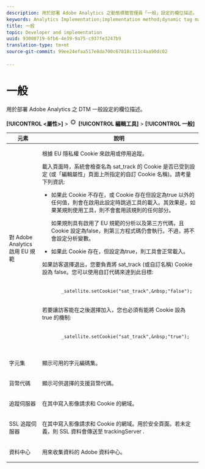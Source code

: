 ```yaml
---
description: 用於部署 Adobe Analytics 之動態標籤管理員「一般」設定的欄位描述。
keywords: Analytics Implementation;implementation method;dynamic tag management;dtm;general settings;eu compliance;character set;currency code;tracking server;ssl tracking server
title: 一般
topic: Developer and implementation
uuid: 93008719-6fb6-4e39-9a75-c937fe3247b9
translation-type: tm+mt
source-git-commit: 99ee24efaa517e8da700c67818c111c4aa90dc02

---
```



# 一般

用於部署 Adobe Analytics 之 DTM 一般設定的欄位描述。

**[!UICONTROL &lt;屬性&gt;]** &gt; ![](assets/settings_gear.png) **[!UICONTROL 編輯工具]** &gt; **[!UICONTROL 一般]**

<table id="table_DD8DA303698041D296DD5DB080AF7971"> 
 <thead> 
  <tr> 
   <th colname="col1" class="entry"> 元素 </th> 
   <th colname="col2" class="entry"> 說明 </th> 
  </tr> 
 </thead>
 <tbody> 
  <tr> 
   <td colname="col1"> <p>對 <span class="keyword">Adobe Analytics</span> 啟用 EU 規範  </p> </td> 
   <td colname="col2"> <p> 根據 EU 隱私權 Cookie 來啟用或停用追蹤。 </p> <p>載入頁面時，系統會檢查名為 <span class="filepath">sat_track</span> 的 Cookie 是否已受到設定 (或<span class="wintitle">「編輯屬性」</span>頁面上所指定的自訂 Cookie 名稱)。請考量下列資訊: </p> 
    <ul id="ul_42A6D728F0BC4FBABB0069EFB66DCB01"> 
     <li id="li_227CB14326344AA3980F20C7EACF2AD2"> <p> 如果此 Cookie 不存在，或 Cookie 存在但設定為<span class="term">true</span> 以外的任何值，則會在啟用此設定時跳過工具的載入。其效果是，如果某規則使用工具，則不會套用該規則的任何部分。 </p> <p>如果規則具有啟用了 EU 規範的分析以及第三方代碼，且 Cookie 設定為<span class="term">false</span>，則第三方程式碼仍會執行。不過，將不會設定分析變數。 </p> </li> 
     <li id="li_1E74E02D7E4646ACA86D862A1D3C6679"> 如果此 Cookie 存在，但設定為<span class="term">true</span>，則工具會正常載入。 </li> 
    </ul> <p>如果訪客選擇退出，您要負責將 <span class="filepath"> sat_track </span> (或自訂名稱) Cookie 設為 <span class="term">false</span>。您可以使用自訂代碼來達到此目標: </p> <p> 
     <code>
       _satellite.setCookie("sat_track",&amp;nbsp;"false"); 
     </code> </p> <p> 若要讓訪客能在之後選擇加入，您也必須有能將 Cookie 設為 <span class="term">true</span> 的機制: </p> <p> 
     <code>
       _satellite.setCookie("sat_track",&amp;nbsp;"true"); 
     </code> </p> </td> 
  </tr> 
  <tr> 
   <td colname="col1"> <p>字元集 </p> </td> 
   <td colname="col2"> <p>顯示可用的字元編碼集。 </p> </td> 
  </tr> 
  <tr> 
   <td colname="col1"> <p>貨幣代碼 </p> </td> 
   <td colname="col2"> <p>顯示可供選擇的支援貨幣代碼。 </p> </td> 
  </tr> 
  <tr> 
   <td colname="col1"> <p>追蹤伺服器 </p> </td> 
   <td colname="col2"> <p>在其中寫入影像請求和 Cookie 的網域。 </p> </td> 
  </tr> 
  <tr> 
   <td colname="col1"> <p>SSL 追蹤伺服器 </p> </td> 
   <td colname="col2"> <p>在其中寫入影像請求和 Cookie 的網域。用於安全頁面。若未定義，則 SSL 資料會傳送至<span class="term"> trackingServer </span>. </p> </td> 
  </tr> 
  <tr> 
   <td colname="col1"> <p>資料中心 </p> </td> 
   <td colname="col2"> <p>用來收集資料的 Adobe 資料中心。 </p> </td> 
  </tr> 
 </tbody> 
</table>

